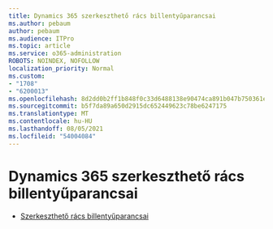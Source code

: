 ```yaml
---
title: Dynamics 365 szerkeszthető rács billentyűparancsai
ms.author: pebaum
author: pebaum
ms.audience: ITPro
ms.topic: article
ms.service: o365-administration
ROBOTS: NOINDEX, NOFOLLOW
localization_priority: Normal
ms.custom:
- "1708"
- "6200013"
ms.openlocfilehash: 8d2dd0b2ff1b848f0c33d6488138e90474ca891b047b750361ea509ddc5f535f
ms.sourcegitcommit: b5f7da89a650d2915dc652449623c78be6247175
ms.translationtype: MT
ms.contentlocale: hu-HU
ms.lasthandoff: 08/05/2021
ms.locfileid: "54004084"
---
```

# <a name="dynamics-365-editable-grid-keyboard-shortcuts"></a>Dynamics 365 szerkeszthető rács billentyűparancsai

* [Szerkeszthető rács billentyűparancsai](https://docs.microsoft.com/dynamics365/customer-engagement/basics/keyboard-shortcuts#editable-grids-views)
